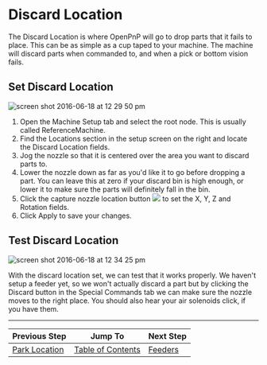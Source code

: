 # Discard Location
The Discard Location is where OpenPnP will go to drop parts that it fails to place. This can be as simple as a cup taped to your machine. The machine will discard parts when commanded to, and when a pick or bottom vision fails.

## Set Discard Location
![screen shot 2016-06-18 at 12 29 50 pm](https://cloud.githubusercontent.com/assets/1182323/16173259/60369a20-3550-11e6-958a-af61e601b540.png)

1. Open the Machine Setup tab and select the root node. This is usually called ReferenceMachine.
2. Find the Locations section in the setup screen on the right and locate the Discard Location fields.
3. Jog the nozzle so that it is centered over the area you want to discard parts to.
4. Lower the nozzle down as far as you'd like it to go before dropping a part. You can leave this at zero if your discard bin is high enough, or lower it to make sure the parts will definitely fall in the bin.
5. Click the capture nozzle location button ![](https://rawgit.com/openpnp/openpnp/develop/src/main/resources/icons/capture-nozzle.svg) to set the X, Y, Z and Rotation fields.
6. Click Apply to save your changes.

## Test Discard Location
![screen shot 2016-06-18 at 12 34 25 pm](https://cloud.githubusercontent.com/assets/1182323/16173276/021ea7a6-3551-11e6-917d-e3ed680d4d46.png)

With the discard location set, we can test that it works properly. We haven't setup a feeder yet, so we won't actually discard a part but by clicking the Discard button in the Special Commands tab we can make sure the nozzle moves to the right place. You should also hear your air solenoids click, if you have them.

***

| Previous Step                 | Jump To                 | Next Step                                   |
| ----------------------------- | ----------------------- | ------------------------------------------- |
| [Park Location](https://github.com/openpnp/openpnp/wiki/Setup-and-Calibration%3A-Park-Location) | [Table of Contents](https://github.com/openpnp/openpnp/wiki/Setup-and-Calibration) | [Feeders](https://github.com/openpnp/openpnp/wiki/Setup-and-Calibration%3A-Feeders) |